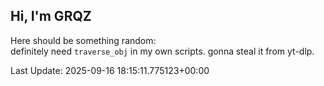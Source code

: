 ## Hi, I'm GRQZ
Here should be something random:  
definitely need `traverse_obj` in my own scripts. gonna steal it from yt-dlp.


Last Update: 2025-09-16 18:15:11.775123+00:00
